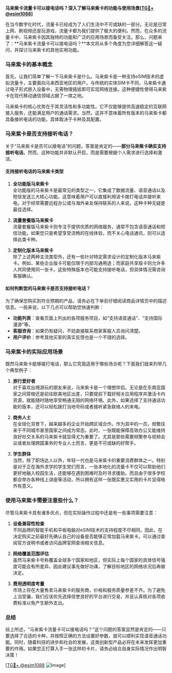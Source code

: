 **马来紫卡流量卡可以接电话吗？深入了解马来紫卡的功能与使用场景[[TG💪+ @esim1088](https://t.me/s/esim1088)]**

在当今数字化时代，流量卡已经成为了人们生活中不可或缺的一部分。无论是日常上网、刷视频还是玩游戏，流量卡都为我们提供了极大的便利。然而，在众多的流量卡中，马来紫卡因其独特的功能和广泛的应用场景而备受关注。那么，问题来了：**马来紫卡流量卡可以接电话吗？**本文将从多个角度为您详细解答这一疑问，并探讨马来紫卡的其他实用功能。

### 马来紫卡的基本概念

首先，让我们简单了解一下马来紫卡是什么。马来紫卡是一种支持eSIM技术的虚拟流量卡，主要面向马来西亚地区的用户。与传统的实体SIM卡不同，马来紫卡通过电子形式嵌入设备中，无需物理插拔即可实现网络连接。这种便捷性使得马来紫卡在现代移动通信领域占据了一席之地。

马来紫卡的核心优势在于其灵活性和多功能性。它不仅能够提供高速稳定的互联网接入服务，还能满足用户的通话需求。当然，这并不意味着所有版本的马来紫卡都具备接听电话的功能，具体取决于卡种及其配置。

### 马来紫卡是否支持接听电话？

关于“马来紫卡是否可以接电话”的问题，答案是肯定的——**部分马来紫卡确实支持接听电话**。然而，这种功能并非默认开启，而是需要根据个人需求进行选择和激活。

#### 支持接听电话的马来紫卡类型

1. **全功能版马来紫卡**  
   全功能版的马来紫卡是最常见的类型之一，它集成了数据流量、语音通话以及短信发送三大核心功能。这意味着用户可以直接利用该卡拨打电话并接听来电。对于经常需要远程办公或与海外亲友保持联系的人来说，这种卡种无疑是最佳选择。

2. **流量套餐版马来紫卡**  
   流量套餐版马来紫卡则专注于提供优质的网络服务，通常不包含语音通话和短信功能。如果您只是希望享受流畅的在线体验，而不关心电话通讯，则可以选择此类卡种。

3. **定制化版本马来紫卡**  
   除了上述两种主流类型外，还有一些针对特定需求设计的定制化版本马来紫卡。例如，某些企业版卡可能仅限于内部沟通用途；而家庭共享版卡则允许多人共同使用同一张卡。这些特殊版本也可能支持接听电话，但具体情况需咨询客服确认。

#### 如何判断您的马来紫卡是否支持接听电话？

为了确保您购买到符合预期的产品，请务必在下单前仔细阅读商品详情页中的描述信息。一般来说，以下几点可以帮助您快速判断：

- **功能列表**：查看页面上列出的各项服务项目，如“支持语音通话”、“支持国际漫游”等。
- **客服咨询**：如果仍有疑问，不妨直接联系商家客服人员询问清楚。
- **用户评价**：参考其他买家的真实反馈也是一个不错的选择。

### 马来紫卡的实际应用场景

既然马来紫卡能够接打电话，那么它究竟适用于哪些场合呢？下面我们就来列举几个典型例子：

1. **旅行爱好者**  
   对于喜欢出境游玩的朋友来说，马来紫卡是一个理想伴侣。无论是在东南亚国家之间穿梭还是前往欧美地区出差，只要提前下载好相关应用程序并激活卡内资源，就能随时随地享受畅通无阻的网络环境。此外，如果选择了支持通话功能的版本，还可以轻松拨打当地号码或者接听紧急联络人的来电。

2. **商务人士**  
   在全球化背景下，越来越多的企业开始跨区域合作。作为其中的一员，频繁往来于不同城市甚至国家之间成为常态。此时，一张既能保障高效办公又能维持良好社交关系的马来紫卡就显得尤为重要了。尤其是那些需要频繁参与视频会议或者处理跨国事务的专业人士而言，更是不可或缺的好帮手。

3. **学生群体**  
   当然，除了职场达人以外，年轻一代也是马来紫卡的重要消费群体之一。特别是对于正在海外求学的学生党们而言，一张本地化的流量卡不仅可以帮助他们更好地融入校园生活，还能够在遇到困难时及时寻求援助。而且由于很多学校都会举办各种线上讲座等活动，所以拥有这样一张既实惠又实用的卡片显得格外有意义。

### 使用马来紫卡需要注意些什么？

尽管马来紫卡具有诸多优点，但在实际操作过程中还是有一些事项需要注意：

1. **设备兼容性检查**  
   不同品牌的智能手机和平板电脑对eSIM技术的支持程度不尽相同。因此，在决定购买之前最好先确认自己的设备是否能够正常加载马来紫卡。可以通过查阅官方说明书或者访问品牌官网查询相关信息。

2. **网络覆盖范围评估**  
   虽然马来紫卡号称覆盖全球多个国家和地区，但实际上每个国家的具体信号强度可能会有所差异。因此建议事先做好功课，了解目标地区的网络状况后再做决定。

3. **费用透明度考量**  
   市场上存在大量售卖马来紫卡的服务商，价格和服务质量参差不齐。为了避免上当受骗，我们应该优先选择信誉良好的平台进行交易，并且认真核对各项收费标准以免产生额外支出。

### 总结

综上所述，“马来紫卡流量卡可以接电话吗？”这个问题的答案显然是肯定的——只要选择了合适的卡种，并按照正确的方法设置好参数，就可以顺利实现语音通话功能。同时，随着科技的进步和社会的发展，这类创新型产品必将在未来发挥更加重要的作用。如果您正打算入手一张这样的卡片，请务必结合自身实际情况作出明智决策！

[[TG💪+ @esim1088](https://t.me/s/esim1088) ![Image](https://i.postimg.cc/4NQfJmqS/Snipaste-2025-05-13-00-14-12.png)]